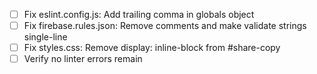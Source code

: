 - [ ] Fix eslint.config.js: Add trailing comma in globals object
- [ ] Fix firebase.rules.json: Remove comments and make validate strings single-line
- [ ] Fix styles.css: Remove display: inline-block from #share-copy
- [ ] Verify no linter errors remain
